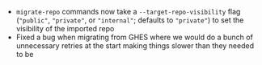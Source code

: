 - `migrate-repo` commands now take a `--target-repo-visibility` flag (`"public"`, `"private"`, or `"internal"`; defaults to `"private"`) to set the visibility of the imported repo
- Fixed a bug when migrating from GHES where we would do a bunch of unnecessary retries at the start making things slower than they needed to be
